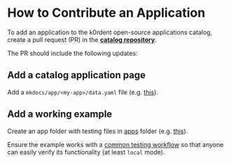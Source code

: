 # How to Contribute an Application

To add an application to the k0rdent open-source applications catalog, create a pull request (PR) in the **[catalog repository](https://github.com/k0rdent/catalog)**.

The PR should include the following updates:

## Add a catalog application page
Add a `mkdocs/app/<my-app>/data.yaml` file (e.g. [this](https://github.com/k0rdent/catalog/blob/main/mkdocs/apps/dapr/data.yaml)).

## Add a working example
Create an app folder with testing files in [apps](https://github.com/k0rdent/catalog/tree/main/apps) folder (e.g. [this](https://github.com/k0rdent/catalog/tree/main/apps/dapr)).

Ensure the example works with a [common testing workflow](https://github.com/k0rdent/catalog/blob/main/docs/testing.md#run-example) so that anyone can easily verify its functionality (at least `local` mode).
